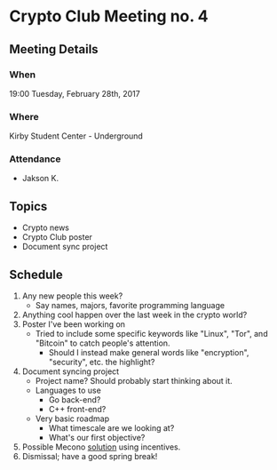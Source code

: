 # Crypto Club Meeting no. 4

## Meeting Details

### When
19:00 Tuesday, February 28th, 2017

### Where
Kirby Student Center - Underground

### Attendance
* Jakson K.

## Topics
* Crypto news
* Crypto Club poster
* Document sync project

## Schedule
1. Any new people this week?
	* Say names, majors, favorite programming language
2. Anything cool happen over the last week in the crypto world?
3. Poster I've been working on
	* Tried to include some specific keywords like "Linux", "Tor", and "Bitcoin" to catch people's attention.
		* Should I instead make general words like "encryption", "security", etc. the highlight?
4. Document syncing project
	* Project name? Should probably start thinking about it.
	* Languages to use
		* Go back-end?
		* C++ front-end?
	* Very basic roadmap
		* What timescale are we looking at?
		* What's our first objective?
5. Possible Mecono [solution](https://github.com/jaksonkallio/mecono/blob/master/documentation.md#incentive-structure) using incentives.
6. Dismissal; have a good spring break!
